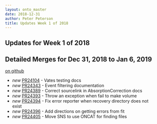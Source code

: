 ```yaml
---
layout: onto_master
date: 2018-12-31
author: Peter Peterson
title: Updates Week 1 of 2018
---
```

Updates for Week 1 of 2018
--------------------------

Detailed Merges for Dec 31, 2018 to Jan 6, 2019
-----------------------------------------------
[on github](https://github.com/mantidproject/mantid/pulls?q=is%3Apr+merged%3A2019-01-01..2019-01-06)

* *new* [PR24104](https://github.com/mantidproject/mantid/pull/24104) - Vates testing docs
* *new* [PR24343](https://github.com/mantidproject/mantid/pull/24343) - Event filtering documentation
* *new* [PR24389](https://github.com/mantidproject/mantid/pull/24389) - Correct sourcelink in AbsorptionCorrection docs
* *new* [PR24393](https://github.com/mantidproject/mantid/pull/24393) - Throw an exception when fail to make volume
* *new* [PR24394](https://github.com/mantidproject/mantid/pull/24394) - Fix error reporter when recovery directory does not exist
* *new* [PR24396](https://github.com/mantidproject/mantid/pull/24396) - Add directions on getting errors from fit
* *new* [PR24405](https://github.com/mantidproject/mantid/pull/24405) - Move SNS to use ONCAT for finding files
